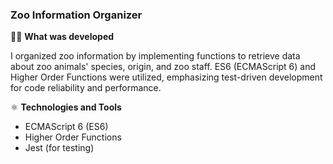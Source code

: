 ### Zoo Information Organizer

👨‍💻 **What was developed**

I organized zoo information by implementing functions to retrieve data about zoo animals' species, origin, and zoo staff. ES6 (ECMAScript 6) and Higher Order Functions were utilized, emphasizing test-driven development for code reliability and performance.

⚛️ **Technologies and Tools**

- ECMAScript 6 (ES6)
- Higher Order Functions
- Jest (for testing)
